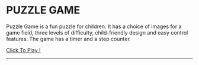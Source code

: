 # PUZZLE GAME

Puzzle Game is a fun puzzle for children. It has a choice of images for a game field, three levels of difficulty, child-friendly design and easy control features. The game has a timer and a step counter.

[Click To Play !]()

****
